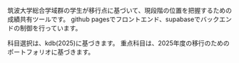 筑波大学総合学域群の学生が移行点に基づいて、現段階の位置を把握するための成績共有ツールです。
github pagesでフロントエンド、supabaseでバックエンドの制御を行っています。

科目選択は、kdb(2025)に基づきます。
重点科目は、2025年度の移行のためのポートフォリオに基づきます。
